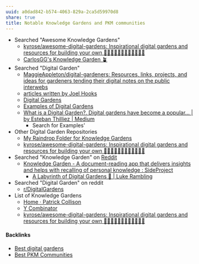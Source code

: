```yaml
---
uuid: a0dad842-b574-4063-829a-2ca5d59970d8
share: true
title: Notable Knowledge Gardens and PKM communities
---
```

* Searched "Awesome Knowledge Gardens"
	* [kyrose/awesome-digital-gardens: Inspirational digital gardens and resources for building your own 🍄🌻🌺🌿🌷🌼🌳🌻🌷🌼🌼🌻](https://github.com/kyrose/awesome-digital-gardens)
	* [CarlosGG's Knowledge Garden 🪴](https://carlos-gg.github.io/digitalgarden/)
* Searched "Digital Garden"
	* [MaggieAppleton/digital-gardeners: Resources, links, projects, and ideas for gardeners tending their digital notes on the public interwebs](https://github.com/MaggieAppleton/digital-gardeners)
	* [articles written by Joel Hooks](https://joelhooks.com/)
	* [Digital Gardens](https://old.reddit.com/r/DigitalGardens/)
	* [Examples of Digital Gardens](https://notes.alexkehayias.com/examples-of-digital-gardens/)
	* [What is a Digital Garden?. Digital gardens have become a popular… | by Esteban Thilliez | Medium](https://medium.com/@estebanthi/what-is-a-digital-garden-eeae89c7c483)
		* Search for Examples'
* Other Digital Garden Repositories
	* [My Raindrop Folder for Knowledge Gardens](https://raindrop.io/dentropy/knowledge-gardens-31221194)
	* [kyrose/awesome-digital-gardens: Inspirational digital gardens and resources for building your own 🍄🌻🌺🌿🌷🌼🌳🌻🌷🌼🌼🌻](https://github.com/kyrose/awesome-digital-gardens)
* Searched "Knowledge Garden" on [Reddit](/c7b0b5e1-52e9-45e9-b17f-8377b7883aa5)
	* [Knowledge Garden - A document-reading app that delivers insights and helps with recalling of personal knowledge : SideProject](https://old.reddit.com/r/SideProject/comments/114xddp/knowledge_garden_a_documentreading_app_that/)
		* [A Labyrinth of Digital Gardens 🌱 | Luke Rambling](https://lukerambling.de/posts/labyrinth-of-digital-gardens/)
* Searched "Digital Garden" on reddit
	* [r/DigitalGardens](https://old.reddit.com/r/DigitalGardens/)
* List of Knowledge Gardens
	* [Home · Patrick Collison](https://patrickcollison.com/)
	* [Y Combinator](https://www.ycombinator.com/blog/author/paul-graham)
	* [kyrose/awesome-digital-gardens: Inspirational digital gardens and resources for building your own 🍄🌻🌺🌿🌷🌼🌳🌻🌷🌼🌼🌻](https://github.com/kyrose/awesome-digital-gardens)

#### Backlinks

* [Best digital gardens](/cced3e77-0e6a-4cd9-a354-1b8473d925c1)
* [Best PKM Communities](/a9b9f0fe-e661-4cb0-b67d-1f4409f09b72)